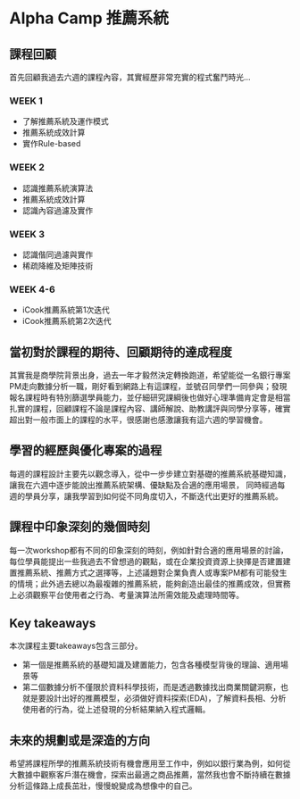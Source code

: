 # Alpha Camp 推薦系統

## 課程回顧
首先回顧我過去六週的課程內容，其實經歷非常充實的程式奮鬥時光...
### WEEK 1
  * 了解推薦系統及運作模式
  * 推薦系統成效計算
  * 實作Rule-based
### WEEK 2
  * 認識推薦系統演算法
  * 推薦系統成效計算
  * 認識內容過濾及實作
### WEEK 3
  * 認識偕同過濾與實作
  * 稀疏降維及矩陣技術
### WEEK 4-6
  * iCook推薦系統第1次迭代
  * iCook推薦系統第2次迭代

## 當初對於課程的期待、回顧期待的達成程度
其實我是商學院背景出身，過去一年才毅然決定轉換跑道，希望能從一名銀行專案PM走向數據分析一職，剛好看到網路上有這課程，並號召同學們一同參與；發現報名課程時有特別篩選學員能力，並仔細研究課綱後也做好心理準備肯定會是相當扎實的課程，回顧課程不論是課程內容、講師解說、助教講評與同學分享等，確實超出對一般市面上的課程的水平，很感謝也感激讓我有這六週的學習機會。

## 學習的經歷與優化專案的過程
每週的課程設計主要先以觀念導入，從中一步步建立對基礎的推薦系統基礎知識，讓我在六週中逐步能說出推薦系統架構、優缺點及合適的應用場景，
同時經過每週的學員分享，讓我學習到如何從不同角度切入，不斷迭代出更好的推薦系統。

## 課程中印象深刻的幾個時刻
每一次workshop都有不同的印象深刻的時刻，例如針對合適的應用場景的討論，每位學員能提出一些我過去不曾想過的觀點，或在企業投資資源上抉擇是否建置建置推薦系統、推薦方式之選擇等，上述議題對企業負責人或專案PM都有可能發生的情境；此外過去總以為最複雜的推薦系統，能夠創造出最佳的推薦成效，但實務上必須觀察平台使用者之行為、考量演算法所需效能及處理時間等。

## Key takeaways
本次課程主要takeaways包含三部分。
* 第一個是推薦系統的基礎知識及建置能力，包含各種模型背後的理論、適用場景等
* 第二個數據分析不僅限於資料科學技術，而是透過數據找出商業關鍵洞察，也就是要設計出好的推薦模型，必須做好資料探索(EDA)，了解資料長相、分析使用者的行為，從上述發現的分析結果納入程式邏輯。

## 未來的規劃或是深造的方向
希望將課程所學的推薦系統技術有機會應用至工作中，例如以銀行業為例，如何從大數據中觀察客戶潛在機會，探索出最適之商品推薦，當然我也會不斷持續在數據分析這條路上成長茁壯，慢慢蛻變成為想像中的自己。
